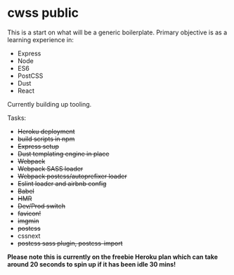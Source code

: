 # cwss public
This is a start on what will be a generic boilerplate.
Primary objective is as a learning experience in:
- Express
- Node
- ES6
- PostCSS
- Dust
- React

Currently building up tooling.

Tasks:
- ~~Heroku deployment~~
- ~~build scripts in npm~~
- ~~Express setup~~
- ~~Dust templating engine in place~~
- ~~Webpack~~
- ~~Webpack SASS loader~~
- ~~Webpack postcss/autoprefixer loader~~
- ~~Eslint loader and airbnb config~~
- ~~Babel~~
- ~~HMR~~
- ~~Dev/Prod switch~~
- ~~favicon!~~
- ~~imgmin~~
- ~~postcss~~
- cssnext
- ~~postcss sass plugin, postcss-import~~


**Please note this is currently on the freebie Heroku plan which can take around 20 seconds to spin up if it has been idle 30 mins!**
